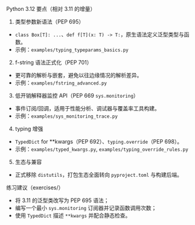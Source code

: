 Python 3.12 要点（相对 3.11 的增量）

1) 类型参数新语法（PEP 695）
- `class Box[T]: ...`、`def f[T](x: T) -> T:`，原生语法定义泛型类型与函数。
- 示例：`examples/typing_typeparams_basics.py`

2) f-string 语法正式化（PEP 701）
- 更可靠的解析与嵌套，避免以往边缘情况的解析差异。
- 示例：`examples/fstring_advanced.py`

3) 低开销解释器监控 API（PEP 669 `sys.monitoring`）
- 事件订阅/回调，适用于性能分析、调试器与覆盖率工具构建。
- 示例：`examples/sys_monitoring_trace.py`

4) typing 增强
- `TypedDict` for **kwargs（PEP 692）、`typing.override`（PEP 698）。
- 示例：`examples/typed_kwargs.py`, `examples/typing_override_rules.py`

5) 生态与兼容
- 正式移除 `distutils`，打包生态全面转向 `pyproject.toml` 与构建后端。

练习建议（exercises/）
- 将 3.11 的泛型类改写为 PEP 695 语法；
- 编写一个最小 `sys.monitoring` 订阅器并记录函数调用次数；
- 使用 `TypedDict` 描述 `**kwargs` 并配合静态检查。


